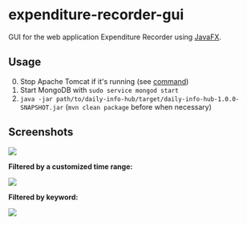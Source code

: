 # expenditure-recorder-gui
GUI for the web application Expenditure Recorder using [JavaFX](http://docs.oracle.com/javase/8/javafx/get-started-tutorial/jfx-overview.htm#JFXST784).

## Usage

0. Stop Apache Tomcat if it's running (see [command](https://github.com/YuKitAs/tech-note/blob/a02679c7ec2e2c412653da960fb2946d717457d0/service-config/run-and-test-tomcat-on-ubuntu.md))
1. Start MongoDB with `sudo service mongod start`
2. `java -jar path/to/daily-info-hub/target/daily-info-hub-1.0.0-SNAPSHOT.jar` (`mvn clean package` before when necessary)

## Screenshots

![](../master/screenshots/expenditure-recorder-gui-all.png)

**Filtered by a customized time range:**

![](../master/screenshots/expenditure-recorder-gui-custom-range.png)

**Filtered by keyword:**

![](../master/screenshots/expenditure-recorder-gui-keyword.png)
